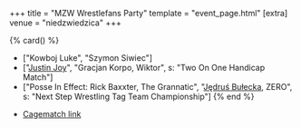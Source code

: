 +++
title = "MZW Wrestlefans Party"
template = "event_page.html"
[extra]
venue = "niedzwiedzica"
+++

{% card() %}
- ["Kowboj Luke", "Szymon Siwiec"]
- ["[Justin Joy](@/w/justin-joy.md)", "Gracjan Korpo, Wiktor", s: "Two On One Handicap Match"]
- ["Posse In Effect: Rick Baxxter, The Grannatic", "[Jędruś Bułecka](@/w/jedrus-bulecka.md), ZERO", s: "Next Step Wrestling Tag Team Championship"]
{% end %}

* [Cagematch link](https://www.cagematch.net/?id=1&nr=322458)

